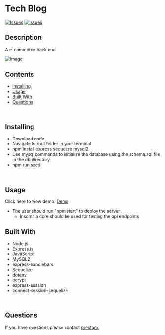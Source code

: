 # Tech Blog

[![Issues](https://img.shields.io/github/issues/prestonrl/tech-blog)](https://github.com/prestonrl/tech-blog/issues) [![Issues](https://img.shields.io/github/contributors/prestonrl/tech-blog)](https://github.com/prestonrl/tech-blog/graphs/contributors) 
## Description


A e-commerce back end

![image](https://user-images.githubusercontent.com/70044796/107886081-d915f780-6eba-11eb-846b-3d42a8889100.png)
## Contents
* [installing](#Installing)
* [Usage](#Usage)
* [Built With](#Built-With)
* [Questions](#Questions)

<br />

## Installing
* Download code
* Navigate to root folder in your terminal
* npm install express sequelize mysql2
* Use mysql commands to initialize the database using the schema.sql file in the db directory
* npm run seed

<br />

## Usage
Click here to view demo: [Demo](https://drive.google.com/file/d/1jyqeHIDKZZZsbdQYmQJgTeOcPlovAeWo/view)
- The user should run "npm start" to deploy the server
  - Insomnia core should be used for testing the api endpoints

## Built With
* Node.js
* Express.js
* JavaScript
* MySQL2
* express-handlebars
* Sequelize
* dotenv
* bcrypt
* express-session
* connect-session-sequelize

<br />

## Questions
If you have questions please contact [prestonrl](tubasthebest@gmail.com)